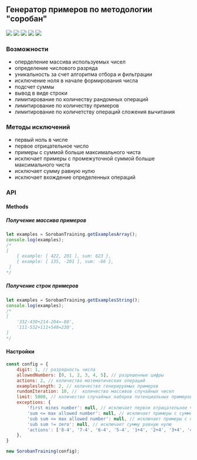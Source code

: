 ## Генератор примеров по методологии "соробан"

![](https://travis-ci.org/web-west/generate-soroban-training.svg?branch=master) ![](https://img.shields.io/github/stars/web-west/generate-soroban-training.svg) ![](https://img.shields.io/github/forks/web-west/generate-soroban-training.svg) ![](https://img.shields.io/github/tag/web-west/generate-soroban-training.svg) ![](https://img.shields.io/github/issues/web-west/generate-soroban-training.svg)

### Возможности

- оперделение массива используемых чисел
- определение числового разряда
- уникальность за счет алгоритма отбора и фильтрации
- исключение ноля в начале формирования числа
- подсчет суммы
- вывод в виде строки
- лимитирование по количеству рандомных операций
- лимитирование по количеству примеров
- лимитирование по количетству операций сложения вычитания

### Методы исключений

- первый ноль в числе
- первое отрицательное число
- примеры с суммой больше максимального чиста
- исключает примеры с промежуточной суммой больше максимального чиста
- исключает сумму равную нулю
- исключает вхождение определенных операций

### API
#### Methods

##### Получение массива примеров
```javascript
let examples = SorobanTraining.getExamplesArray();
console.log(examples);
/*
[
	{ example: [ 422, 201 ], sum: 623 },
	{ example: [ 135, -201 ], sum: -66 },
 ]
*/
```

##### Получение строк примеров
```javascript
let examples = SorobanTraining.getExamplesString();
console.log(examples);
/*
[ 
	'332-430+214-204=-88',
	'111-532+111+540=230',
]
*/
```

#### Настройки

```javascript
const config = {
	digit: 1, // разрядность числа
    allowedNumbers: [0, 1, 2, 3, 4, 5], // разрешенные цифры
    actions: 2, // количество математических операций
    exampleslength: 2, // количество генерируемых примеров
	rundomIteration: 10, //  количество массивов случайных чисел
	limit: 5000, // количество случайных наборов потенциальных примеров
	exceptions: {
        'first mines number': null, // исключает первое отрицательное число
        'sum <= max allowed number': null, // исключает примеры с суммой больше максимального чиста, если `null` то максимальное число массива `allowedNumbers`
        'sub sum <= max allowed number': null, // исключает примеры с промежуточной суммой больше максимального чиста, если `null` то максимальное число массива `allowedNumbers`
        'sub sum != zero': null, // исключает сумму равную нулю
        'actions': ['8-4', '7-4', '6-4', '5-4', '1+4', '2+4', '3+4', '4+4'] // исключает вхождение определенных операций
    },
}

new SorobanTraining(config);
```
